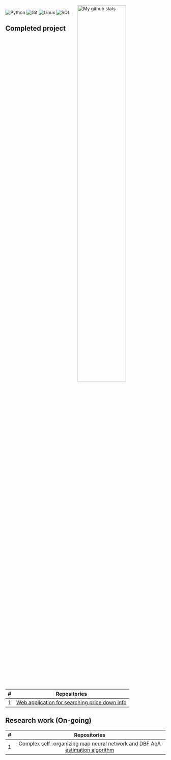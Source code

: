 <img width="55%" align="right" alt="My github stats" src="https://github-readme-stats-sigma-five.vercel.app/api?username=944750720&show_icons=true&hide_border=true"/>

![Python](https://img.shields.io/badge/Python-white?logo=Python)
![Git](https://img.shields.io/badge/Git-000?logo=Git)
![Linux](https://img.shields.io/badge/Linux-yellow?logo=Linux)
![SQL](https://img.shields.io/badge/SQL-000?logo=sqlite)

## Completed project

| # |                                                              Repositories                                                              |
| :-: | :------------------------------------------------------------------------------------------------------------------------------------: |
| 1 | [Web application for searching price down info](https://github.com/944750720/intern) |

##  Research work (On-going)
| # |                                                              Repositories                                                              |
| :-: | :------------------------------------------------------------------------------------------------------------------------------------: |
| 1 | [Complex self-organizing map neural network and DBF AoA estimation algorithm](https://github.com/944750720/CSOM) |
